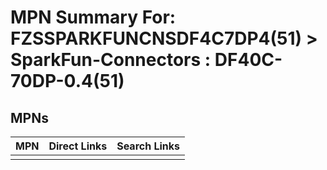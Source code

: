 



# MPN Summary For: FZSSPARKFUNCNSDF4C7DP4(51) > SparkFun-Connectors : DF40C-70DP-0.4(51)

## MPNs
  

|MPN|Direct Links|Search Links|
| :--- | :--- | :--- |
||||
